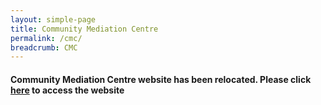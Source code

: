 ```yaml
---
layout: simple-page
title: Community Mediation Centre
permalink: /cmc/
breadcrumb: CMC
---
```


#### Community Mediation Centre website has been relocated. Please click [here](https://cmc.mlaw.gov.sg) to access the website
